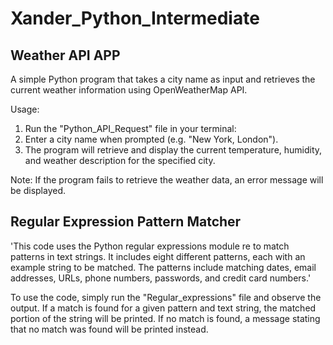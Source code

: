 # Xander_Python_Intermediate

## Weather API APP

A simple Python program that takes a city name as input and retrieves the current weather information using OpenWeatherMap API.

Usage:
1. Run the "Python_API_Request" file in your terminal:
2. Enter a city name when prompted (e.g. "New York, London").
3. The program will retrieve and display the current temperature, humidity, and weather description for the specified city.

Note: If the program fails to retrieve the weather data, an error message will be displayed.

## Regular Expression Pattern Matcher

'This code uses the Python regular expressions module re to match patterns in text strings.
It includes eight different patterns, each with an example string to be matched.
The patterns include matching dates, email addresses, URLs, phone numbers, passwords, and credit card numbers.'

To use the code, simply run the "Regular_expressions" file and observe the output.
If a match is found for a given pattern and text string, the matched portion of the string will be printed.
If no match is found, a message stating that no match was found will be printed instead.